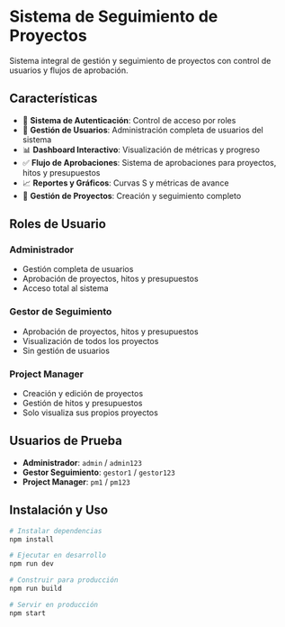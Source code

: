 # Sistema de Seguimiento de Proyectos

Sistema integral de gestión y seguimiento de proyectos con control de usuarios y flujos de aprobación.

## Características

- 🔐 **Sistema de Autenticación**: Control de acceso por roles
- 👥 **Gestión de Usuarios**: Administración completa de usuarios del sistema
- 📊 **Dashboard Interactivo**: Visualización de métricas y progreso
- ✅ **Flujo de Aprobaciones**: Sistema de aprobaciones para proyectos, hitos y presupuestos
- 📈 **Reportes y Gráficos**: Curvas S y métricas de avance
- 🎯 **Gestión de Proyectos**: Creación y seguimiento completo

## Roles de Usuario

### Administrador
- Gestión completa de usuarios
- Aprobación de proyectos, hitos y presupuestos
- Acceso total al sistema

### Gestor de Seguimiento
- Aprobación de proyectos, hitos y presupuestos
- Visualización de todos los proyectos
- Sin gestión de usuarios

### Project Manager
- Creación y edición de proyectos
- Gestión de hitos y presupuestos
- Solo visualiza sus propios proyectos

## Usuarios de Prueba

- **Administrador**: `admin` / `admin123`
- **Gestor Seguimiento**: `gestor1` / `gestor123`
- **Project Manager**: `pm1` / `pm123`

## Instalación y Uso

```bash
# Instalar dependencias
npm install

# Ejecutar en desarrollo
npm run dev

# Construir para producción
npm run build

# Servir en producción
npm start